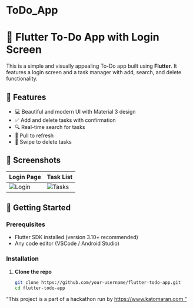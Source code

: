 # ToDo_App
# 📝 Flutter To-Do App with Login Screen

This is a simple and visually appealing To-Do app built using **Flutter**. It features a login screen and a task manager with add, search, and delete functionality.

## 🌟 Features

- 💻 Beautiful and modern UI with Material 3 design
- ✅ Add and delete tasks with confirmation
- 🔍 Real-time search for tasks
- 🔄 Pull to refresh
- 🧹 Swipe to delete tasks

## 📸 Screenshots

| Login Page | Task List |
|------------|-----------|
| ![Login](assets/screenshots/login.png) | ![Tasks](assets/screenshots/tasks.png) |


## 🚀 Getting Started

### Prerequisites

- Flutter SDK installed (version 3.10+ recommended)
- Any code editor (VSCode / Android Studio)

### Installation

1. **Clone the repo**
   ```bash
   git clone https://github.com/your-username/flutter-todo-app.git
   cd flutter-todo-app
   
“This project is a part of a hackathon run by 
https://www.katomaran.com ”
